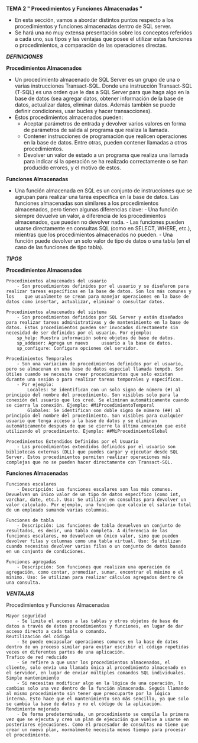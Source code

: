 **TEMA 2 " Procedimientos y Funciones Almacenadas "**
- En esta sección, vamos a abordar distintos puntos respecto a los procedimientos y funciones almacenadas dentro de SQL server.
- Se hará una no muy extensa presentación sobre los conceptos referidos a cada uno, sus tipos y las ventajas que posee el utilizar estas funciones o procedimientos, a comparación de las operaciones directas.
  
***DEFINICIONES***
  
  ****Procedimientos Almacenados****
  - Un procedimiento almacenado de SQL Server es un grupo de una o varias instrucciones Transact-SQL. Donde una instrucción Transact-SQL (T-SQL) es una orden que       le das a SQL Server para que haga algo en la base de datos (sea agregar datos, obtener información de la base de datos, actualizar datos, eliminar datos.          Además también se puede definir condiciones, usar bucles y hacer transacciones).
  - Éstos procedimientos almacenados pueden:
      -	Aceptar parámetros de entrada y devolver varios valores en forma de parámetros de salida al programa que realiza la llamada.
      -	Contener instrucciones de programación que realicen operaciones en la base de datos. Entre otras, pueden contener llamadas a otros procedimientos.
      -	Devolver un valor de estado a un programa que realiza una llamada para indicar si la operación se ha realizado correctamente o se han producido errores, y         el motivo de estos.

  ****Funciones Almacenadas****
  - Una función almacenada en SQL es un conjunto de instrucciones que se agrupan para realizar una tarea específica en la base de datos. Las funciones almacenadas     son similares a los procedimientos almacenados, pero tienen algunas diferencias clave:
        -	Una función siempre devuelve un valor, a diferencia de los procedimientos almacenados, que pueden no devolver nada.
        -	Las funciones pueden usarse directamente en consultas SQL (como en SELECT, WHERE, etc.), mientras que los procedimientos almacenados no pueden.
        -	Una función puede devolver un solo valor de tipo de datos o una tabla (en el caso de las funciones de tipo tabla).
    
***TIPOS***

****Procedimientos Almacenados****
 
	Procedimientos almacenados del usuario 
		- Son procedimientos definidos por el usuario y se diseñaron para realizar tareas específicas en la base de datos. Son los más comunes y los 	que usualmente se crean para manejar operaciones en la base de datos como insertar, actualizar, eliminar o consultar datos.

	Procedimientos almacenados del sistema
 		- Son procedimientos definidos por SQL Server y están diseñados para realizar tareas administrativas y de mantenimiento en la base de datos. Estos procedimientos pueden ser invocados directamente sin necesidad de ser definidos por el usuario. Por ejemplo: 
   		sp_help: Muestra información sobre objetos de base de datos. 
   		sp_adduser: Agrega un nuevo 	usuario a la base de datos. 
   		sp_configure: Configura opciones del servidor.

	Procedimientos Temporales 
		- Son una variación de procedimientos definidos por el usuario, pero se almacenan en una base de datos especial llamada tempdb. Son útiles cuando se necesita crear procedimientos que solo existan durante una sesión o para realizar tareas temporales y específicas. 
		- Por ejemplo: 
			Locales: Se identifican con un solo signo de número (#) al principio del nombre del procedimiento. Son visibles solo para la conexión del usuario que los creó. Se eliminan automáticamente cuando se cierra la conexión. Ejemplo: #MiProcedimientoTemporal 
			Globales: Se identifican con doble signo de número (##) al principio del nombre del procedimiento. Son visibles para cualquier usuario que tenga acceso a la base de datos y se eliminan automáticamente después de que se cierre la última conexión que esté utilizando el procedimiento. Ejemplo: ##MiProcedimientoGlobal

	Procedimientos Extendidos Definidos por el Usuario 
		- Los procedimientos extendidos definidos por el usuario son bibliotecas externas (DLL) que puedes cargar y ejecutar desde SQL Server. Estos procedimientos permiten realizar operaciones más complejas que no se pueden hacer directamente con Transact-SQL.

****Funciones Almacenadas****

	Funciones escalares 
		- Descripción: Las funciones escalares son las más comunes. Devuelven un único valor de un tipo de datos específico (como int, varchar, date, etc.). Uso: Se utilizan en consultas para devolver un valor calculado. Por ejemplo, una función que calcule el salario total de un empleado sumando varias columnas.

	Funciones de tabla 
		- Descripción: Las funciones de tabla devuelven un conjunto de resultados, es decir, una tabla completa. A diferencia de las funciones escalares, no devuelven un único valor, sino que pueden devolver filas y columnas como una tabla virtual. Uso: Se utilizan cuando necesitas devolver varias filas o un conjunto de datos basado en un conjunto de condiciones.

	Funciones agregadas 
		- Descripción: Son funciones que realizan una operación de agregación, como contar, promediar, sumar, encontrar el máximo o el mínimo. Uso: Se utilizan para realizar cálculos agregados dentro de una consulta.

***VENTAJAS***

Procedimientos y Funciones Almacenadas

	Mayor seguridad 
		- Se limita el acceso a las tablas y otros objetos de base de datos a través de éstos procedimientos y funciones, en lugar de dar acceso directo a cada tabla o comando. 
  	Reutilización del código 
		- Se puede encapsular operaciones comunes en la base de datos dentro de un proceso similar para evitar escribir el código repetidas veces en diferentes partes de una aplicación. 
	Trafico de red reducido 
		- Se refiere a que usar los procedimientos almacenados, el cliente, solo envía una llamada única al procedimiento almacenado en el servidor, en lugar de enviar múltiples comandos SQL individuales. 
	Simple mantenimiento 
		- Si necesitas modificar algo en la lógica de una operación, lo cambias solo una vez dentro de la función almacenada. Seguís llamando al mismo procedimiento sin tener que preocuparte por la lógica interna. Esto hace que el mantenimiento sea más sencillo, ya que solo se cambia la base de datos y no el código de la aplicación. 
	Rendimiento mejorado 
		- De forma predeterminada, un procedimiento se compila la primera vez que se ejecuta y crea un plan de ejecución que vuelve a usarse en posteriores ejecuciones. Como el procesador de consultas no tiene que crear un nuevo plan, normalmente necesita menos tiempo para procesar el procedimiento.
